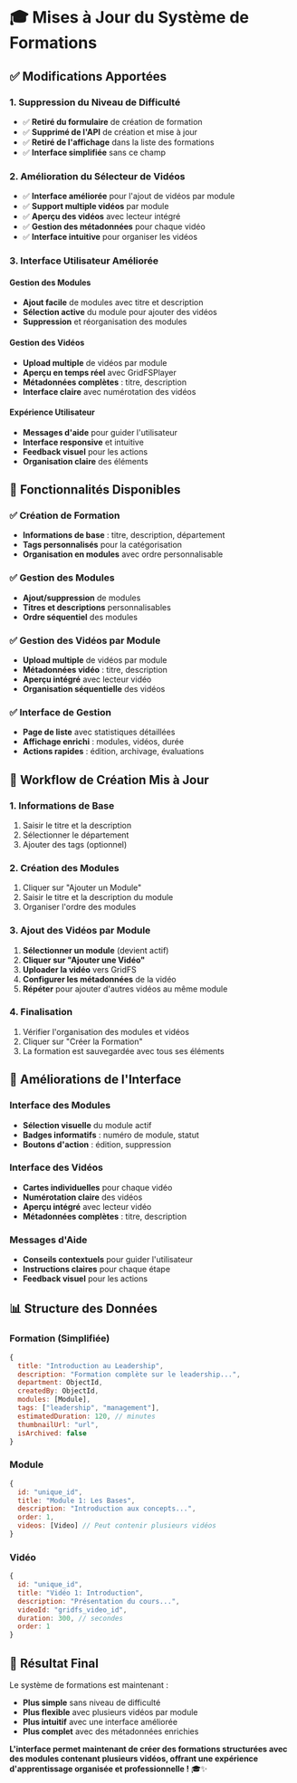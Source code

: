 # 🎓 Mises à Jour du Système de Formations

## ✅ Modifications Apportées

### **1. Suppression du Niveau de Difficulté**
- ✅ **Retiré du formulaire** de création de formation
- ✅ **Supprimé de l'API** de création et mise à jour
- ✅ **Retiré de l'affichage** dans la liste des formations
- ✅ **Interface simplifiée** sans ce champ

### **2. Amélioration du Sélecteur de Vidéos**
- ✅ **Interface améliorée** pour l'ajout de vidéos par module
- ✅ **Support multiple vidéos** par module
- ✅ **Aperçu des vidéos** avec lecteur intégré
- ✅ **Gestion des métadonnées** pour chaque vidéo
- ✅ **Interface intuitive** pour organiser les vidéos

### **3. Interface Utilisateur Améliorée**

#### **Gestion des Modules**
- **Ajout facile** de modules avec titre et description
- **Sélection active** du module pour ajouter des vidéos
- **Suppression** et réorganisation des modules

#### **Gestion des Vidéos**
- **Upload multiple** de vidéos par module
- **Aperçu en temps réel** avec GridFSPlayer
- **Métadonnées complètes** : titre, description
- **Interface claire** avec numérotation des vidéos

#### **Expérience Utilisateur**
- **Messages d'aide** pour guider l'utilisateur
- **Interface responsive** et intuitive
- **Feedback visuel** pour les actions
- **Organisation claire** des éléments

## 🎯 Fonctionnalités Disponibles

### **✅ Création de Formation**
- **Informations de base** : titre, description, département
- **Tags personnalisés** pour la catégorisation
- **Organisation en modules** avec ordre personnalisable

### **✅ Gestion des Modules**
- **Ajout/suppression** de modules
- **Titres et descriptions** personnalisables
- **Ordre séquentiel** des modules

### **✅ Gestion des Vidéos par Module**
- **Upload multiple** de vidéos par module
- **Métadonnées vidéo** : titre, description
- **Aperçu intégré** avec lecteur vidéo
- **Organisation séquentielle** des vidéos

### **✅ Interface de Gestion**
- **Page de liste** avec statistiques détaillées
- **Affichage enrichi** : modules, vidéos, durée
- **Actions rapides** : édition, archivage, évaluations

## 🚀 Workflow de Création Mis à Jour

### **1. Informations de Base**
1. Saisir le titre et la description
2. Sélectionner le département
3. Ajouter des tags (optionnel)

### **2. Création des Modules**
1. Cliquer sur "Ajouter un Module"
2. Saisir le titre et la description du module
3. Organiser l'ordre des modules

### **3. Ajout des Vidéos par Module**
1. **Sélectionner un module** (devient actif)
2. **Cliquer sur "Ajouter une Vidéo"**
3. **Uploader la vidéo** vers GridFS
4. **Configurer les métadonnées** de la vidéo
5. **Répéter** pour ajouter d'autres vidéos au même module

### **4. Finalisation**
1. Vérifier l'organisation des modules et vidéos
2. Cliquer sur "Créer la Formation"
3. La formation est sauvegardée avec tous ses éléments

## 🎨 Améliorations de l'Interface

### **Interface des Modules**
- **Sélection visuelle** du module actif
- **Badges informatifs** : numéro de module, statut
- **Boutons d'action** : édition, suppression

### **Interface des Vidéos**
- **Cartes individuelles** pour chaque vidéo
- **Numérotation claire** des vidéos
- **Aperçu intégré** avec lecteur vidéo
- **Métadonnées complètes** : titre, description

### **Messages d'Aide**
- **Conseils contextuels** pour guider l'utilisateur
- **Instructions claires** pour chaque étape
- **Feedback visuel** pour les actions

## 📊 Structure des Données

### **Formation (Simplifiée)**
```javascript
{
  title: "Introduction au Leadership",
  description: "Formation complète sur le leadership...",
  department: ObjectId,
  createdBy: ObjectId,
  modules: [Module],
  tags: ["leadership", "management"],
  estimatedDuration: 120, // minutes
  thumbnailUrl: "url",
  isArchived: false
}
```

### **Module**
```javascript
{
  id: "unique_id",
  title: "Module 1: Les Bases",
  description: "Introduction aux concepts...",
  order: 1,
  videos: [Video] // Peut contenir plusieurs vidéos
}
```

### **Vidéo**
```javascript
{
  id: "unique_id",
  title: "Vidéo 1: Introduction",
  description: "Présentation du cours...",
  videoId: "gridfs_video_id",
  duration: 300, // secondes
  order: 1
}
```

## 🎉 Résultat Final

Le système de formations est maintenant :
- **Plus simple** sans niveau de difficulté
- **Plus flexible** avec plusieurs vidéos par module
- **Plus intuitif** avec une interface améliorée
- **Plus complet** avec des métadonnées enrichies

**L'interface permet maintenant de créer des formations structurées avec des modules contenant plusieurs vidéos, offrant une expérience d'apprentissage organisée et professionnelle !** 🎓✨
